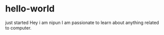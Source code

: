 # hello-world
just started
Hey i am nipun
I am passionate to learn about anything related to computer.
